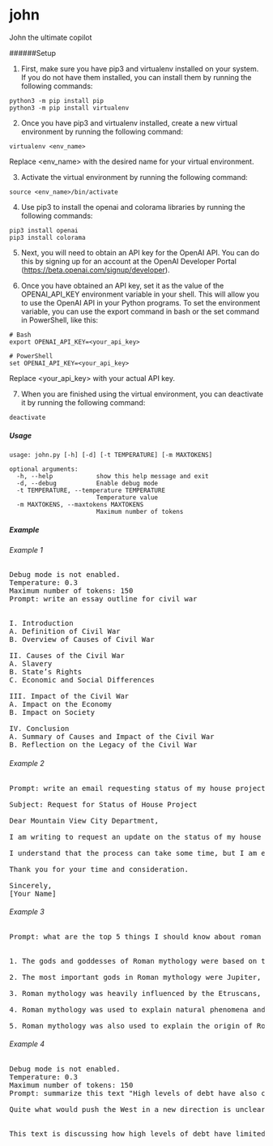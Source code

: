 # john
John the ultimate copilot

######Setup
1. First, make sure you have pip3 and virtualenv installed on your system. If you do not have them installed, you can install them by running the following commands:

```
python3 -m pip install pip
python3 -m pip install virtualenv
```

2. Once you have pip3 and virtualenv installed, create a new virtual environment by running the following command:
```
virtualenv <env_name>
```

Replace <env_name> with the desired name for your virtual environment.

3. Activate the virtual environment by running the following command:
```
source <env_name>/bin/activate
```

4. Use pip3 to install the openai and colorama libraries by running the following commands:
```
pip3 install openai
pip3 install colorama
```

5. Next, you will need to obtain an API key for the OpenAI API. You can do this by signing up for an account at the OpenAI Developer Portal (https://beta.openai.com/signup/developer).

6. Once you have obtained an API key, set it as the value of the OPENAI_API_KEY environment variable in your shell. This will allow you to use the OpenAI API in your Python programs. To set the environment variable, you can use the export command in bash or the set command in PowerShell, like this:
```
# Bash
export OPENAI_API_KEY=<your_api_key>

# PowerShell
set OPENAI_API_KEY=<your_api_key>
```

Replace <your_api_key> with your actual API key.

7. When you are finished using the virtual environment, you can deactivate it by running the following command:

```
deactivate
```


##### Usage
```
usage: john.py [-h] [-d] [-t TEMPERATURE] [-m MAXTOKENS]

optional arguments:
  -h, --help            show this help message and exit
  -d, --debug           Enable debug mode
  -t TEMPERATURE, --temperature TEMPERATURE
                        Temperature value
  -m MAXTOKENS, --maxtokens MAXTOKENS
                        Maximum number of tokens
```

##### Example

###### Example 1
<pre>
Debug mode is not enabled.
Temperature: 0.3
Maximum number of tokens: 150
Prompt: write an essay outline for civil war


I. Introduction
A. Definition of Civil War
B. Overview of Causes of Civil War

II. Causes of the Civil War
A. Slavery
B. State’s Rights
C. Economic and Social Differences

III. Impact of the Civil War
A. Impact on the Economy
B. Impact on Society

IV. Conclusion
A. Summary of Causes and Impact of the Civil War
B. Reflection on the Legacy of the Civil War
</pre>
###### Example 2
<pre>
Prompt: write an email requesting status of my house project from Mountain view city department

Subject: Request for Status of House Project

Dear Mountain View City Department,

I am writing to request an update on the status of my house project. I submitted the necessary paperwork and plans to your department several weeks ago and I am eager to learn the status of my application.

I understand that the process can take some time, but I am eager to move forward with my project and would appreciate any information you can provide.

Thank you for your time and consideration.

Sincerely,
[Your Name]
</pre>
###### Example 3
<pre>
Prompt: what are the top 5 things I should know about roman mythology


1. The gods and goddesses of Roman mythology were based on the gods and goddesses of Greek mythology.

2. The most important gods in Roman mythology were Jupiter, Juno, and Minerva.

3. Roman mythology was heavily influenced by the Etruscans, who were a people who lived in Italy before the Romans.

4. Roman mythology was used to explain natural phenomena and to provide moral guidance.

5. Roman mythology was also used to explain the origin of Rome and its people.
</pre>
###### Example 4
<pre>
Debug mode is not enabled.
Temperature: 0.3
Maximum number of tokens: 150
Prompt: summarize this text "High levels of debt have also constrained policymakers’ room for manoeuvre. Across the g7 group of rich, powerful countries, private debt has risen by the equivalent of 30 percentage points of gdp since 2000. Even small declines in cash flows could make servicing the debt harder. This means politicians quickly intervene when anything goes wrong. Their focus is keeping the show on the road—avoiding a repeat of the global financial crisis of 2007-09—rather than accepting pain today as the price of a brighter future.

Quite what would push the West in a new direction is unclear. There is no sign of a shift just yet, beyond the misguided attempts of Mr Trump and Ms Truss. Would another financial crisis do the job? Will a change have to wait until the baby-boomers are no longer around? Whatever the answer, until growth speeds up Western policymakers must hope their enemies continue to blunder."


This text is discussing how high levels of debt have limited the ability of policymakers to make decisions. It also mentions that private debt has risen significantly since 2000, and that politicians are focused on avoiding a repeat of the global financial crisis rather than accepting short-term pain for long-term gain.
</pre>
